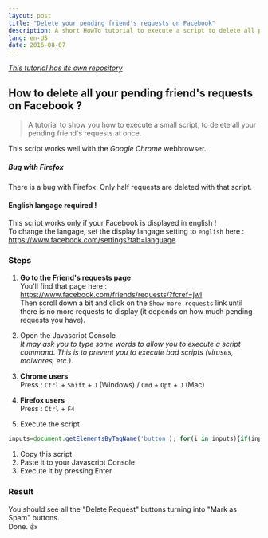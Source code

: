 ```yaml
---
layout: post
title: "Delete your pending friend's requests on Facebook"
description: A short HowTo tutorial to execute a script to delete all pending friend's requests at once.
lang: en-US
date: 2016-08-07
---
```


_[This tutorial has its own repository](https://github.com/dorianbayart/delete-pending-requests-on-facebook)_

## How to delete all your pending friend's requests on Facebook ?
> A tutorial to show you how to execute a small script, to delete all your pending friend's requests at once.

This script works well with the _Google Chrome_ webbrowser.

##### Bug with Firefox
There is a bug with Firefox.
Only half requests are deleted with that script.

#### English langage required !
This script works only if your Facebook is displayed in english !  
To change the langage, set the display langage setting to `english` here : https://www.facebook.com/settings?tab=language

### Steps
1. **Go to the Friend's requests page**  
You'll find that page here : https://www.facebook.com/friends/requests/?fcref=jwl  
Then scroll down a bit and click on the `Show more requests` link until there is no more requests to display (it depends on how much pending requests you have).


2. Open the Javascript Console  
_It may ask you to type some words to allow you to execute a script command.
This is to prevent you to execute bad scripts (viruses, malwares, etc.)._
  1. **Chrome users**  
Press : `Ctrl` + `Shift` + `J` (Windows) / `Cmd` + `Opt` + `J` (Mac)

  2. **Firefox users**  
Press : `Ctrl` + `F4`

3. Execute the script
  ```javascript
  inputs=document.getElementsByTagName('button'); for(i in inputs){if(inputs[i].innerHTML == 'Delete Request' && inputs[i].id != "") {inputs[i].click();}}
  ```
  1. Copy this script
  2. Paste it to your Javascript Console
  3. Execute it by pressing Enter


### Result
You should see all the "Delete Request" buttons turning into "Mark as Spam" buttons.  
Done. :+1:
